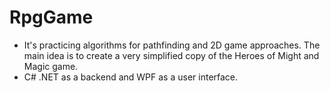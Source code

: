 # RpgGame

- It's practicing algorithms for pathfinding and 2D game approaches. The main idea is to create a very simplified copy of the Heroes of Might and Magic game.
- C# .NET as a backend and WPF as a user interface.
